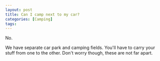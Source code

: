 ```yaml
---
layout: post
title: Can I camp next to my car?
categories: [Camping]
tags: 
---
```


No.

We have separate car park and camping fields. You'll have to carry your stuff from one to the other. Don't worry though, these are not far apart.